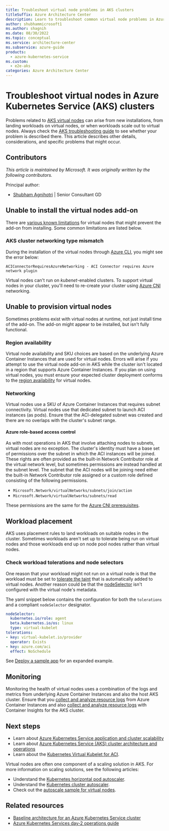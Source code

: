 ```yaml
---
title: Troubleshoot virtual node problems in AKS clusters
titleSuffix: Azure Architecture Center
description: Learn to troubleshoot common virtual node problems in Azure Kubernetes Service (AKS) clusters.
author: shubhammicrosoft1
ms.author: shagnih
ms.date: 08/30/2022
ms.topic: conceptual
ms.service: architecture-center
ms.subservice: azure-guide
products:
  - azure-kubernetes-service
ms.custom:
  - e2e-aks
categories: Azure Architecture Center 
---
```


# Troubleshoot virtual nodes in Azure Kubernetes Service (AKS) clusters

Problems related to [AKS virtual nodes](/azure/aks/virtual-nodes) can arise from new installations, from landing workloads on virtual nodes, or when workloads scale out to virtual nodes. Always check the [AKS troubleshooting guide](/azure/aks/troubleshooting) to see whether your problem is described there. This article describes other details, considerations, and specific problems that might occur.  

## Contributors

*This article is maintained by Microsoft. It was originally written by the following contributors.*

Principal author:

* [Shubham Agnihotri](https://www.linkedin.com/in/shubham-agnihotri8/) | Senior Consultant GD

## Unable to install the virtual nodes add-on

There are [various known limitations](/azure/aks/virtual-nodes#known-limitations) for virtual nodes that might prevent the add-on from installing. Some common limitations are listed below.

### AKS cluster networking type mismatch

During the installation of the virtual nodes through [Azure CLI](/azure/aks/virtual-nodes-cli), you might see the error below:

```output
ACIConnectorRequiresAzureNetworking - ACI Connector requires Azure network plugin
```

Virtual nodes can't run on *kubenet*-enabled clusters. To support virtual nodes in your cluster, you'll need to re-create your cluster using [Azure CNI](/azure/aks/configure-azure-cni) networking.

## Unable to provision virtual nodes

Sometimes problems exist with virtual nodes at runtime, not just install time of the add-on. The add-on might appear to be installed, but isn't fully functional.

### Region availability

Virtual node availability and SKU choices are based on the underlying Azure Container Instances that are used for virtual nodes. Errors will arise if you attempt to use the virtual node add-on in AKS while the cluster isn't located in a region that supports Azure Container Instances. If you plan on using virtual nodes, you must ensure your expected cluster deployment conforms to the [region availability](/azure/aks/virtual-nodes#regional-availability) for virtual nodes.

### Networking

Virtual nodes use a SKU of Azure Container Instances that requires subnet connectivity. Virtual nodes use that dedicated subnet to launch ACI instances (as pods). Ensure that the ACI-delegated subnet was created and there are no overlaps with the cluster's subnet range.

#### Azure role-based access control

As with most operations in AKS that involve attaching nodes to subnets, virtual nodes are no exception. The cluster's identity must have a base set of permissions over the subnet in which the ACI instances will be joined. These rights are often provided as the built-in Network Contributor role at the virtual network level, but sometimes permissions are instead handled at the subnet level. The subnet that the ACI nodes will be joining need either the built-in Network Contributor role assigned or a custom role defined consisting of the following permissions. 
        
  * `Microsoft.Network/virtualNetworks/subnets/join/action`
  * `Microsoft.Network/virtualNetworks/subnets/read`

These permissions are the same for the [Azure CNI prerequisites](/azure/aks/configure-azure-cni#prerequisites).

## Workload placement

AKS uses placement rules to land workloads on suitable nodes in the cluster. Sometimes workloads aren't set up to tolerate being run on virtual nodes and those workloads end up on node pool nodes rather than virtual nodes.

### Check workload tolerations and node selectors

One reason that your workload might not run on a virtual node is that the workload must be set to [tolerate the taint](https://kubernetes.io/docs/concepts/configuration/taint-and-toleration/) that is automatically added to virtual nodes. Another reason could be that the [nodeSelector](https://kubernetes.io/docs/concepts/configuration/assign-pod-node/) isn't configured with the virtual node's metadata.

The yaml snippet below contains the configuration for both the `tolerations` and a compliant `nodeSelector` designator.

```yaml
nodeSelector:
  kubernetes.io/role: agent
  beta.kubernetes.io/os: linux
  type: virtual-kubelet
tolerations:
- key: virtual-kubelet.io/provider
  operator: Exists
- key: azure.com/aci
  effect: NoSchedule
```

See [Deploy a sample app](/azure/aks/virtual-nodes-cli#deploy-a-sample-app) for an expanded example.

## Monitoring

Monitoring the health of virtual nodes uses a combination of the logs and metrics from underlying Azure Container Instances and also the host AKS cluster. Ensure that you [collect and analyze resource logs](/azure/container-instances/container-instances-log-analytics) from Azure Container Instances and also [collect and analyze resource logs](/azure/azure-monitor/containers/container-insights-log-query) with Container Insights for the AKS cluster.

## Next steps

* Learn about [Azure Kubernetes Service application and cluster scalability](/learn/paths/aks-cluster-scalability/)
* Learn about [Azure Kubernetes Service (AKS) cluster architecture and operations](/learn/paths/aks-cluster-architecture/)
* Learn about the [Kubernetes Virtual Kubelet for ACI](https://github.com/virtual-kubelet/azure-aci).

Virtual nodes are often one component of a scaling solution in AKS. For more information on scaling solutions, see the following articles:

* Understand the [Kubernetes horizontal pod autoscaler](/azure/aks/concepts-scale#horizontal-pod-autoscaler).
* Understand the [Kubernetes cluster autoscaler](/azure/aks/concepts-scale#cluster-autoscaler).
* Check out the [autoscale sample for virtual nodes](https://github.com/Azure-Samples/virtual-node-autoscale).

## Related resources

* [Baseline architecture for an Azure Kubernetes Service cluster](../../reference-architectures/containers/aks/baseline-aks.yml)
* [Azure Kubernetes Services day-2 operations guide](../../operator-guides/aks/day-2-operations-guide.md)
